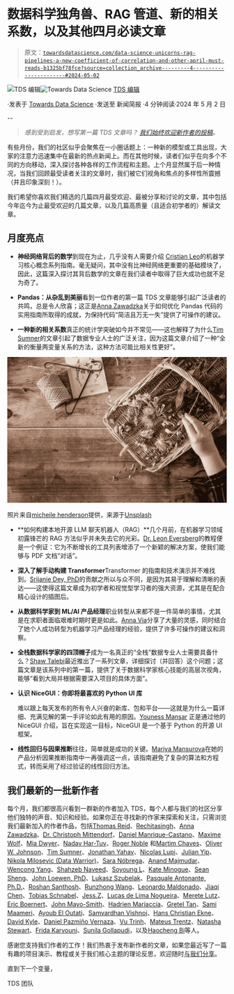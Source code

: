# 数据科学独角兽、RAG 管道、新的相关系数，以及其他四月必读文章

> 原文：[`towardsdatascience.com/data-science-unicorns-rag-pipelines-a-new-coefficient-of-correlation-and-other-april-must-reads-b1325bf78fce?source=collection_archive---------4-----------------------#2024-05-02`](https://towardsdatascience.com/data-science-unicorns-rag-pipelines-a-new-coefficient-of-correlation-and-other-april-must-reads-b1325bf78fce?source=collection_archive---------4-----------------------#2024-05-02)

[](https://towardsdatascience.medium.com/?source=post_page---byline--b1325bf78fce--------------------------------)![TDS 编辑](https://towardsdatascience.medium.com/?source=post_page---byline--b1325bf78fce--------------------------------)[](https://towardsdatascience.com/?source=post_page---byline--b1325bf78fce--------------------------------)![Towards Data Science](https://towardsdatascience.com/?source=post_page---byline--b1325bf78fce--------------------------------) [TDS 编辑](https://towardsdatascience.medium.com/?source=post_page---byline--b1325bf78fce--------------------------------)

·发表于 [Towards Data Science](https://towardsdatascience.com/?source=post_page---byline--b1325bf78fce--------------------------------) ·发送至 新闻简报 ·4 分钟阅读·2024 年 5 月 2 日

--

> *感到受到启发，想写第一篇 TDS 文章吗？* [*我们始终欢迎新作者的投稿*](http://bit.ly/write-for-tds)*。*

有些月份，我们的社区似乎会聚焦在一小圈话题上：一种新的模型或工具出现，大家的注意力迅速集中在最新的热点新闻上。而在其他时候，读者们似乎在向多个不同的方向移动，深入探讨各种各样的工作流程和主题。上个月显然属于后一种情况，当我们回顾最受读者关注的文章时，我们被它们视角和焦点的多样性所震撼（并且印象深刻！）。

我们希望你喜欢我们精选的几篇四月最受欢迎、最被分享和讨论的文章，其中包括今年迄今为止最受欢迎的几篇文章，以及几篇高质量（且适合初学者的）解读文章。

## 月度亮点

+   **神经网络背后的数学**到现在为止，几乎没有人需要介绍 [Cristian Leo](https://medium.com/u/c24a3d106811?source=post_page---user_mention--b1325bf78fce--------------------------------)的机器学习核心概念系列指南。毫无疑问，其中没有比神经网络更重要的基础模块了，因此，这篇深入探讨其背后数学的文章在我们读者中取得了巨大成功也就不足为奇了。

+   **Pandas：从杂乱到美丽**看到一位作者的第一篇 TDS 文章能够引起广泛读者的共鸣，总是令人欣喜；这正是[Anna Zawadzka](https://medium.com/u/53939bfe8825?source=post_page---user_mention--b1325bf78fce--------------------------------)关于如何优化 Pandas 代码的实用指南所取得的成就，为保持代码“简洁且万无一失”提供了可操作的建议。

+   **一种新的相关系数**真正的统计学突破如今并不常见——这也解释了为什么[Tim Sumner](https://medium.com/u/8b608abb1d2b?source=post_page---user_mention--b1325bf78fce--------------------------------)的文章引起了数据专业人士的广泛关注，因为这篇文章介绍了一种“全新的衡量两变量关系的方法，这种方法可能比相关性更好”。

![](img/56d093019623ed813781324f75e63d50.png)

照片来自[micheile henderson](https://unsplash.com/@micheile?utm_source=medium&utm_medium=referral)提供，来源于[Unsplash](https://unsplash.com/?utm_source=medium&utm_medium=referral)

+   **如何构建本地开源 LLM 聊天机器人（RAG）**几个月前，在机器学习领域初露锋芒的 RAG 方法似乎并未失去它的光彩。[Dr. Leon Eversberg](https://medium.com/u/a67b10ad1762?source=post_page---user_mention--b1325bf78fce--------------------------------)的教程便是一个例证：它为不断增长的工具列表增添了一个新颖的解决方案，使我们能够与 PDF 文档“对话”。

+   **深入了解手动构建 Transformer**Transformer 的指南和技术演示并不难找到。[Srijanie Dey, PhD](https://medium.com/u/d60d06fe8655?source=post_page---user_mention--b1325bf78fce--------------------------------)的贡献之所以与众不同，是因为其易于理解和清晰的表达——这使得这篇文章成为初学者和视觉型学习者的强大资源，尤其是在配合精心设计的插图后。

+   **从数据科学家到 ML/AI 产品经理**职业转型从来都不是一件简单的事情，尤其是在求职者面临艰难时期时更是如此。[Anna Via](https://medium.com/u/c1a8933ed8b?source=post_page---user_mention--b1325bf78fce--------------------------------)分享了大量的灵感，同时结合了她个人成功转型为机器学习产品经理的经验，提供了许多可操作的建议和洞察。

+   **全栈数据科学家的四顶帽子**成为一名真正的“全栈”数据专业人士需要具备什么？[Shaw Talebi](https://medium.com/u/f3998e1cd186?source=post_page---user_mention--b1325bf78fce--------------------------------)最近推出了一系列文章，详细探讨（并回答）这个问题；这篇文章是该系列中的第一篇，提供了关于数据科学家核心技能的高层次视角，能够“看到大局并根据需要深入项目的具体方面”。

+   **认识 NiceGUI：你即将最喜欢的 Python UI 库**

    难以跟上每天发布的所有令人兴奋的新库、包和平台——这就是为什么一篇详细、充满见解的第一手评论如此有用的原因。[Youness Mansar](https://medium.com/u/830ca2245343?source=post_page---user_mention--b1325bf78fce--------------------------------) 正是通过他的 NiceGUI 介绍，旨在实现这一目标，NiceGUI 是一个基于 Python 的开源 UI 框架。

+   **线性回归与因果推断**往往，简单就是成功的关键。[Mariya Mansurova](https://medium.com/u/15a29a4fc6ad?source=post_page---user_mention--b1325bf78fce--------------------------------)在她的产品分析因果推断指南中一再强调这一点，该指南避免了复杂的算法和方程式，转而采用了经过验证的线性回归方法。

## 我们最新的一批新作者

每个月，我们都很高兴看到一群新的作者加入 TDS，每个人都与我们的社区分享他们独特的声音、知识和经验。如果你正在寻找新的作家来探索和关注，只需浏览我们最新加入的作者作品，包括[Thomas Reid](https://medium.com/u/1ebe164f0ef0?source=post_page---user_mention--b1325bf78fce--------------------------------)、[Rechitasingh](https://medium.com/u/f3786afa1608?source=post_page---user_mention--b1325bf78fce--------------------------------)、[Anna Zawadzka](https://medium.com/u/53939bfe8825?source=post_page---user_mention--b1325bf78fce--------------------------------)、[Dr. Christoph Mittendorf](https://medium.com/u/2ed0080e9153?source=post_page---user_mention--b1325bf78fce--------------------------------)、[Daniel Manrique-Castano](https://medium.com/u/bf81f8e6664f?source=post_page---user_mention--b1325bf78fce--------------------------------)、[Maxime Wolf](https://medium.com/u/b4489e0266dd?source=post_page---user_mention--b1325bf78fce--------------------------------)、[Mia Dwyer](https://medium.com/u/110567c9c334?source=post_page---user_mention--b1325bf78fce--------------------------------)、[Nadav Har-Tuv](https://medium.com/u/ca0bb17ddf61?source=post_page---user_mention--b1325bf78fce--------------------------------)、[Roger Noble](https://medium.com/u/19cd71a4d3e?source=post_page---user_mention--b1325bf78fce--------------------------------) 和[Martim Chaves](https://medium.com/u/1c5c115c8045?source=post_page---user_mention--b1325bf78fce--------------------------------)、[Oliver W. Johnson](https://medium.com/u/c2623d8d07f3?source=post_page---user_mention--b1325bf78fce--------------------------------)、[Tim Sumner](https://medium.com/u/8b608abb1d2b?source=post_page---user_mention--b1325bf78fce--------------------------------)、[Jonathan Yahav](https://medium.com/u/ef72e1b40cd0?source=post_page---user_mention--b1325bf78fce--------------------------------)、[Nicolas Lupi](https://medium.com/u/233a9a56c5eb?source=post_page---user_mention--b1325bf78fce--------------------------------)、[Julian Yip](https://medium.com/u/bd893d982df9?source=post_page---user_mention--b1325bf78fce--------------------------------)、[Nikola Milosevic (Data Warrior)](https://medium.com/u/dc77a612486e?source=post_page---user_mention--b1325bf78fce--------------------------------)、[Sara Nóbrega](https://medium.com/u/7606b796c9df?source=post_page---user_mention--b1325bf78fce--------------------------------)、[Anand Majmudar](https://medium.com/u/25b9623d574e?source=post_page---user_mention--b1325bf78fce--------------------------------)、[Wencong Yang](https://medium.com/u/f875181c0bc3?source=post_page---user_mention--b1325bf78fce--------------------------------)、[Shahzeb Naveed](https://medium.com/u/0df9eb5f8abf?source=post_page---user_mention--b1325bf78fce--------------------------------)、[Soyoung L](https://medium.com/u/6cc5d1296347?source=post_page---user_mention--b1325bf78fce--------------------------------)、[Kate Minogue](https://medium.com/u/eda7db6b5d84?source=post_page---user_mention--b1325bf78fce--------------------------------)、[Sean Sheng](https://medium.com/u/6b4e754984d8?source=post_page---user_mention--b1325bf78fce--------------------------------)、[John Loewen, PhD](https://medium.com/u/8262ee9ce452?source=post_page---user_mention--b1325bf78fce--------------------------------)、[Lukasz Szubelak](https://medium.com/u/c1c5a4c55d65?source=post_page---user_mention--b1325bf78fce--------------------------------)、[Pasquale Antonante, Ph.D.](https://medium.com/u/e6a68e5593bb?source=post_page---user_mention--b1325bf78fce--------------------------------)、[Roshan Santhosh](https://medium.com/u/3ea3e1a3029a?source=post_page---user_mention--b1325bf78fce--------------------------------)、[Runzhong Wang](https://medium.com/u/a6c93ef4121c?source=post_page---user_mention--b1325bf78fce--------------------------------)、[Leonardo Maldonado](https://medium.com/u/5d8ae3634b3e?source=post_page---user_mention--b1325bf78fce--------------------------------)、[Jiaqi Chen](https://medium.com/u/5caefcf9cf68?source=post_page---user_mention--b1325bf78fce--------------------------------)、[Tobias Schnabel](https://medium.com/u/1b0996c20f94?source=post_page---user_mention--b1325bf78fce--------------------------------)、[Jess.Z](https://medium.com/u/82a1d6d92ede?source=post_page---user_mention--b1325bf78fce--------------------------------)、[Lucas de Lima Nogueira](https://medium.com/u/7149b141467c?source=post_page---user_mention--b1325bf78fce--------------------------------)、[Merete Lutz](https://medium.com/u/74e172eb9747?source=post_page---user_mention--b1325bf78fce--------------------------------)、[Eric Boernert](https://medium.com/u/f90808da5d89?source=post_page---user_mention--b1325bf78fce--------------------------------)、[John Mayo-Smith](https://medium.com/u/67c838bc6856?source=post_page---user_mention--b1325bf78fce--------------------------------)、[Hadrien Mariaccia](https://medium.com/u/86e2a8b65a85?source=post_page---user_mention--b1325bf78fce--------------------------------)、[Gretel Tan](https://medium.com/u/352c15625f83?source=post_page---user_mention--b1325bf78fce--------------------------------)、[Sami Maameri](https://medium.com/u/635d63fbdaf2?source=post_page---user_mention--b1325bf78fce--------------------------------)、[Ayoub El Outati](https://medium.com/u/74b4ab3a1003?source=post_page---user_mention--b1325bf78fce--------------------------------)、[Samvardhan Vishnoi](https://medium.com/u/6f68a3bf7125?source=post_page---user_mention--b1325bf78fce--------------------------------)、[Hans Christian Ekne](https://medium.com/u/ab0bff3c2cc9?source=post_page---user_mention--b1325bf78fce--------------------------------)、[David Kyle](https://medium.com/u/9e1525623e17?source=post_page---user_mention--b1325bf78fce--------------------------------)、[Daniel Pazmiño Vernaza](https://medium.com/u/8b6fe5b8db22?source=post_page---user_mention--b1325bf78fce--------------------------------)、[Vu Trinh](https://medium.com/u/b802b89c899e?source=post_page---user_mention--b1325bf78fce--------------------------------)、[Mateus Trentz](https://medium.com/u/fc3ca6fbf39d?source=post_page---user_mention--b1325bf78fce--------------------------------)、[Natasha Stewart](https://medium.com/u/d6ddd5705941?source=post_page---user_mention--b1325bf78fce--------------------------------)、[Frida Karvouni](https://medium.com/u/c0ea2e4e7754?source=post_page---user_mention--b1325bf78fce--------------------------------)、[Sunila Gollapudi](https://medium.com/u/cf5ada1063f2?source=post_page---user_mention--b1325bf78fce--------------------------------)，以及[Haocheng Bi](https://medium.com/u/c0a6551a2688?source=post_page---user_mention--b1325bf78fce--------------------------------)等人。

感谢您支持我们作者的工作！我们热衷于发布新作者的文章，如果您最近写了一篇有趣的项目演示、教程或关于我们核心主题的理论反思，欢迎随时[与我们分享](http://bit.ly/write-for-tds)。

直到下一个变量，

TDS 团队
